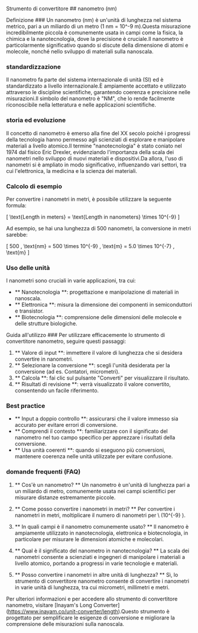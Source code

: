Strumento di convertitore ## nanometro (nm)

Definizione ###
Un nanometro (nm) è un'unità di lunghezza nel sistema metrico, pari a un miliardo di un metro (1 nm = 10^-9 m).Questa misurazione incredibilmente piccola è comunemente usata in campi come la fisica, la chimica e la nanotecnologia, dove la precisione è cruciale.Il nanometro è particolarmente significativo quando si discute della dimensione di atomi e molecole, nonché nello sviluppo di materiali sulla nanoscala.

### standardizzazione
Il nanometro fa parte del sistema internazionale di unità (SI) ed è standardizzato a livello internazionale.È ampiamente accettato e utilizzato attraverso le discipline scientifiche, garantendo coerenza e precisione nelle misurazioni.Il simbolo del nanometro è "NM", che lo rende facilmente riconoscibile nella letteratura e nelle applicazioni scientifiche.

### storia ed evoluzione
Il concetto di nanometro è emerso alla fine del XX secolo poiché i progressi della tecnologia hanno permesso agli scienziati di esplorare e manipolare materiali a livello atomico.Il termine "nanotecnologia" è stato coniato nel 1974 dal fisico Eric Drexler, evidenziando l'importanza della scala dei nanometri nello sviluppo di nuovi materiali e dispositivi.Da allora, l'uso di nanometri si è ampliato in modo significativo, influenzando vari settori, tra cui l'elettronica, la medicina e la scienza dei materiali.

### Calcolo di esempio
Per convertire i nanometri in metri, è possibile utilizzare la seguente formula:

\[ \text{Length in meters} = \text{Length in nanometers} \times 10^{-9} \]

Ad esempio, se hai una lunghezza di 500 nanometri, la conversione in metri sarebbe:

\[ 500 \, \text{nm} = 500 \times 10^{-9} \, \text{m} = 5.0 \times 10^{-7} \, \text{m} \]

### Uso delle unità
I nanometri sono cruciali in varie applicazioni, tra cui:
- ** Nanotecnologia **: progettazione e manipolazione di materiali in nanoscala.
- ** Elettronica **: misura la dimensione dei componenti in semiconduttori e transistor.
- ** Biotecnologia **: comprensione delle dimensioni delle molecole e delle strutture biologiche.

Guida all'utilizzo ###
Per utilizzare efficacemente lo strumento di convertitore nanometro, seguire questi passaggi:
1. ** Valore di input **: immettere il valore di lunghezza che si desidera convertire in nanometri.
2. ** Selezionare la conversione **: scegli l'unità desiderata per la conversione (ad es. Contatori, micrometri).
3. ** Calcola **: fai clic sul pulsante "Converti" per visualizzare il risultato.
4. ** Risultati di revisione **: verrà visualizzato il valore convertito, consentendo un facile riferimento.

### Best practice
- ** Input a doppio controllo **: assicurarsi che il valore immesso sia accurato per evitare errori di conversione.
- ** Comprendi il contesto **: familiarizzare con il significato del nanometro nel tuo campo specifico per apprezzare i risultati della conversione.
- ** Usa unità coerenti **: quando si eseguono più conversioni, mantenere coerenza nelle unità utilizzate per evitare confusione.

### domande frequenti (FAQ)

1. ** Cos'è un nanometro? **
Un nanometro è un'unità di lunghezza pari a un miliardo di metro, comunemente usata nei campi scientifici per misurare distanze estremamente piccole.

2. ** Come posso convertire i nanometri in metri? **
Per convertire i nanometri in metri, moltiplicare il numero di nanometri per \ (10^{-9} \).

3. ** In quali campi è il nanometro comunemente usato? **
Il nanometro è ampiamente utilizzato in nanotecnologia, elettronica e biotecnologia, in particolare per misurare le dimensioni atomiche e molecolari.

4. ** Qual è il significato del nanometro in nanotecnologia? **
La scala dei nanometri consente a scienziati e ingegneri di manipolare i materiali a livello atomico, portando a progressi in varie tecnologie e materiali.

5. ** Posso convertire i nanometri in altre unità di lunghezza? **
Sì, lo strumento di convertitore nanometro consente di convertire i nanometri in varie unità di lunghezza, tra cui micrometri, millimetri e metri.

Per ulteriori informazioni e per accedere allo strumento di convertitore nanometro, visitare [Inayam's Long Converter] (https://www.inayam.co/unit-converter/length).Questo strumento è progettato per semplificare le esigenze di conversione e migliorare la comprensione delle misurazioni sulla nanoscala.